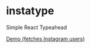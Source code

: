 # instatype
Simple React Typeahead

<a href="http://gragland.github.io/instatype/">Demo (fetches Instagram users)</a>
